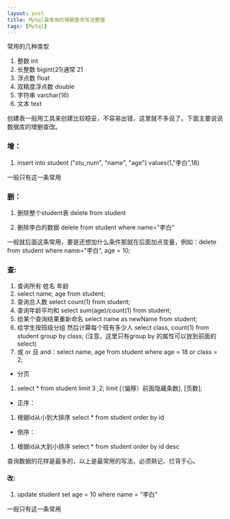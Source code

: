 ```yaml
---
layout: post
title: MySql最常用的增删查改写法整理
tags: [MySql]
---
```



常用的几种类型
1. 整数 int
1. 长整数 bigint(21)通常 21
1. 浮点数 float
1. 双精度浮点数 double
1. 字符串 varchar(16)
1. 文本 text 

创建表一般用工具来创建比较稳妥，不容易出错，这里就不多说了。下面主要说说数据库的增删查改。

### 增：

1. insert into student ("stu_num", "name", "age") values(1,"李白",18)

一般只有这一条常用

### 删：
 
1. 删除整个student表  delete from student 

1. 删除李白的数据 delete from student where name="李白"

一般就后面这条常用，要是还想加什么条件那就在后面加点变量，例如：delete from student where name="李白", age = 10;

### 查:

1. 查询所有 姓名 年龄
1. select name, age from student;
1. 查询总人数 select count(1) from student;
1. 查询年龄平均和 select sum(age)/count(1) from student;
1. 给某个查询结果重新命名 select name as newName from student;
1. 给学生按班级分组 然后计算每个班有多少人 select class, count(1) from student group by class; (注意，这里只有group by 的属性可以放到前面的select)
1. 或 or  且 and：select name, age from student where age = 18 or class = 2;


- 分页 
1. select * from student limit 3 ,2; limit [（偏移）前面隐藏条数], [页数];

- 正序：
1. 根据id从小到大排序 select * from student order by id
- 倒序：
1. 根据id从大到小排序 select * from student order by id desc


查询数据的花样是最多的，以上是最常用的写法，必须熟记、烂背于心。


#### 改:

1. update student set age = 10 where name = "李白"

一般只有这一条常用
